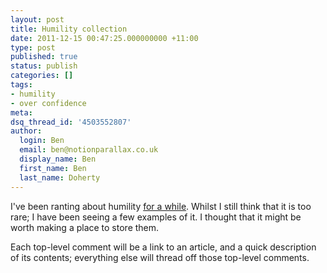 ```yaml
---
layout: post
title: Humility collection
date: 2011-12-15 00:47:25.000000000 +11:00
type: post
published: true
status: publish
categories: []
tags:
- humility
- over confidence
meta:
dsq_thread_id: '4503552807'
author:
  login: Ben
  email: ben@notionparallax.co.uk
  display_name: Ben
  first_name: Ben
  last_name: Doherty
---
```

<p>I've been ranting about humility <a title="Major study – for those with a lot of patience" href="http://www.notionparallax.co.uk/wordpress/index.php/2011/01/major-study-for-those-with-a-lot-of-patience/">for a while</a>. Whilst I still think that it is too rare; I have been seeing a few examples of it. I thought that it might be worth making a place to store them.</p>
<p>Each top-level comment will be a link to an article, and a quick description of its contents; everything else will thread off those top-level comments.</p>
